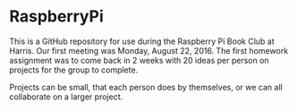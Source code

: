 # RaspberryPi

This is a GitHub repository for use during the Raspberry Pi Book Club at Harris. Our first meeting was Monday, August 22, 2016. The first homework assignment was to come back in 2 weeks with 20 ideas per person on projects for the group to complete.

Projects can be small, that each person does by themselves, or we can all collaborate on a larger project.